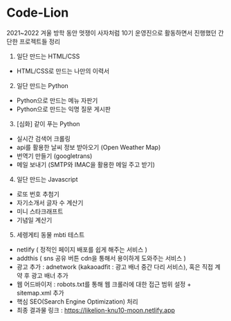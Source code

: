 # Code-Lion
2021~2022 겨울 방학 동안 멋쟁이 사자처럼 10기 운영진으로 활동하면서 진행했던 간단한 프로젝트들 정리

1. 일단 만드는 HTML/CSS
 - HTML/CSS로 만드는 나만의 이력서
 
2. 일단 만드는 Python
 - Python으로 만드는 메뉴 자판기
 - Python으로 만드는 익명 질문 게시판
 
3. [심화] 같이 푸는 Python
 - 실시간 검색어 크롤링
 - api를 활용한 날씨 정보 받아오기 (Open Weather Map)
 - 번역기 만들기 (googletrans)
 - 메일 보내기 (SMTP와 IMAC을 활용한 메일 주고 받기)
4. 일단 만드는 Javascript
 - 로또 번호 추첨기
 - 자기소개서 글자 수 계산기
 - 미니 스타크래프트
 - 기념일 계산기
5. 세렝게티 동물 mbti 테스트
 - netlify ( 정적인 페이지 배포를 쉽게 해주는 서비스 )
 - addthis ( sns 공유 버튼 cdn을 통해서 용이하게 도와주는 서비스 )
 - 광고 추가 : adnetwork (kakaoadfit : 광고 배너 중간 다리 서비스), 혹은 직접 계약 후 광고 배너 추가
 - 웹 어드바이저 : robots.txt를 통해 웹 크롤러에 대한 접근 범위 설정 + sitemap.xml 추가
 - 핵심 SEO(Search Engine Optimization) 처리
 - 최종 결과물 링크 : https://likelion-knu10-moon.netlify.app
